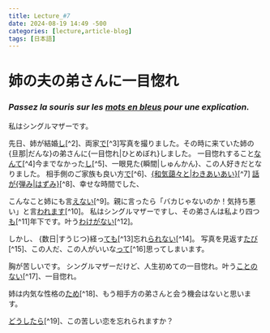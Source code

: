 ```yaml
---
title: Lecture_#7
date: 2024-08-19 14:49 -500
categories: [lecture,article-blog]
tags: [日本語]
---
```


# 姉の夫の弟さんに一目惚れ
### *Passez la souris sur les [mots en bleus](## "explication") pour une explication.*

私はシングルマザーです。

先日、姉が結婚[し](## "'forme en て soutenue' de する, équivaut à して")[^2]、両家[で](## "avec (toute la famille)")[^3]写真を撮りました。その時に来ていた姉の{旦那|だんな}の弟さんに{一目惚れ|ひとめぼれ}しました。
一目惚れすること[なんて](## "(grammaire) Xなんて, 'une chose aussi bien/nul que X'")[^4]今までなかった[し](## "(grammaire) Et en plus")[^5]、一眼見た{瞬間|しゅんかん}、この人好きだとなりました。
相手側のご家族も良い方[で](## "Et. C'est la forme en て de です")[^6]、[{和気藹々と|わきあいあい}](## "(yojijukugo) une ambiance cordiale + le と adverbiale")[^7] [話が{弾み|はずみ}](## "(exp.) la conversation est agréable")[^8]、幸せな時間でした、

こんなこと姉にも言[えない](## "(conjugaison) Forme potentiel négatif. « Ne pas pouvoir... ». Ici, « Ne pas pouvoir dire. »")[^9]。親に言ったら「バカじゃないのか！気持ち悪い」と言[われます](## "(conjugaison) Passif. Ici, « On m'a dit...»")[^10]。
私はシングルマザーですし、その弟さんは私より四つ[も](## "(particule) Ici, も insiste sur l'importance  subjective de ces 4 ans d'écart. « Il a QUATRE ANS de moins que moi, à me yeux c'est ENORME. » ")[^11]年下です。叶う[わけがない](## "(grammaire) ça ne va certainement pas ~ ; Aucune chance que ~")[^12]。

しかし、
{数日|すうじつ}経っ[ても](## "(grammaire) Bien que/Même si, « bien que plusieurs se soit écoulés »")[^13]忘れ[られない](## "(conjugaison) Forme potentiel négative. « Ne pas pouvoir... ». Ici, « Ne pas pouvoir oublier. »")[^14]。
写真を見返す[たび](## "(grammaire) à chaque fois que")[^15]、この人だ、この人がいいな[って](## "(contraction) と de citation, « Je pense que 'この人がいいな' »")[^16]思ってしまいます。

胸が苦しいです。
シングルマザーだけど、人生初めての一目惚れ。叶う[ことのない](## "(grammaire) équivaut à ことがない, jamais. 'ça ne va jamais se réaliser'")[^17]、一目惚れ。

姉は内気な性格の[ため](## "(grammaire) parce que")[^18]、もう相手方の弟さんと会う機会はないと思います。

[どうしたら](## "(expression) どうしたら ou どうすれば = « comment faire pour... »")[^19]、この苦しい恋を忘れられますか？